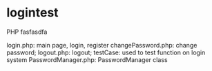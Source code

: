 # logintest
PHP
fasfasdfa

login.php: main page, login, register
changePassword.php: change password;
logout.php: logout;
testCase: used to test function on login system
PasswordManager.php: PasswordManager class